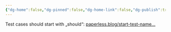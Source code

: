 ```yaml
---
{"dg-home":false,"dg-pinned":false,"dg-home-link":false,"dg-publish":true,"tags":["dgblip"],"disabled rules":["yaml-title","yaml-title-alias","file-name-heading"],"title":"philipp on mastodon @ 2023-02-12","created-date":"2023-02-12T13:47:58","id":109852077516257120,"updated-date":"2025-05-02T08:50:43","dg-path":"blips/109852077516257121.md","permalink":"/blips/109852077516257121/","dgPassFrontmatter":true}
---
```



Test cases should start with „should“: [paperless.blog/start-test-name…](https://paperless.blog/start-test-names-with-should)



